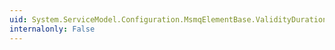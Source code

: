 ```yaml
---
uid: System.ServiceModel.Configuration.MsmqElementBase.ValidityDuration
internalonly: False
---
```

